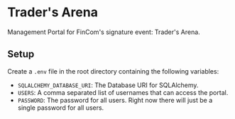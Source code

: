 # Trader's Arena
Management Portal for FinCom's signature event: Trader's Arena.

## Setup
Create a `.env` file in the root directory containing the following variables:
- `SQLALCHEMY_DATABASE_URI`: The Database URI for SQLAlchemy.
- `USERS`: A comma separated list of usernames that can access the portal.
- `PASSWORD`: The password for all users. Right now there will just be a single password for all users.